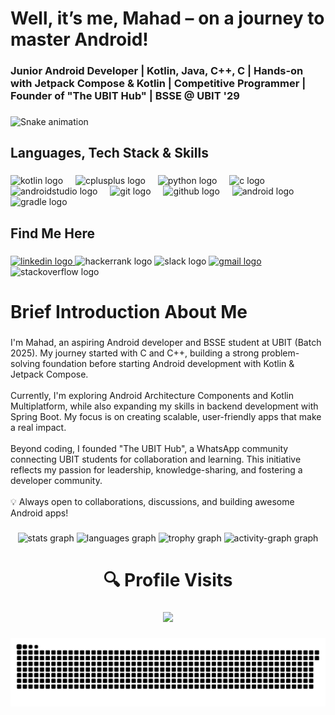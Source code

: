 <h1 align="left">Well, it’s me, Mahad – on a journey to master Android!</h1>

###

<h3 align="left">Junior Android Developer | Kotlin, Java, C++, C | Hands-on with Jetpack Compose & Kotlin | Competitive Programmer | Founder of "The UBIT Hub" | BSSE @ UBIT '29</h3>

###

<img src="https://raw.githubusercontent.com/mahad2006/mahad2006/output/snake.svg" alt="Snake animation" />

###

<h2 align="left">Languages, Tech Stack & Skills</h2>

###

<div align="left">
  <img src="https://cdn.jsdelivr.net/gh/devicons/devicon/icons/kotlin/kotlin-original.svg" height="40" alt="kotlin logo"  />
  <img width="12" />
  <img src="https://cdn.jsdelivr.net/gh/devicons/devicon/icons/cplusplus/cplusplus-plain.svg" height="40" alt="cplusplus logo"  />
  <img width="12" />
  <img src="https://cdn.jsdelivr.net/gh/devicons/devicon/icons/python/python-original.svg" height="40" alt="python logo"  />
  <img width="12" />
  <img src="https://cdn.jsdelivr.net/gh/devicons/devicon/icons/c/c-plain.svg" height="40" alt="c logo"  />
  <img width="12" />
  <img src="https://cdn.simpleicons.org/androidstudio/3DDC84" height="40" alt="androidstudio logo"  />
  <img width="12" />
  <img src="https://cdn.jsdelivr.net/gh/devicons/devicon/icons/git/git-original.svg" height="40" alt="git logo"  />
  <img width="12" />
  <img src="https://img.shields.io/badge/GitHub-181717?logo=github&logoColor=white&style=for-the-badge" height="40" alt="github logo"  />
  <img width="12" />
  <img src="https://cdn.simpleicons.org/android/3DDC84" height="40" alt="android logo"  />
  <img width="12" />
  <img src="https://skillicons.dev/icons?i=gradle" height="40" alt="gradle logo"  />
</div>

###

<h2 align="left">Find Me Here</h2>

###

<div align="left">
  <a href="www.linkedin.com/in/codewithmahad" target="_blank">
    <img src="https://raw.githubusercontent.com/maurodesouza/profile-readme-generator/master/src/assets/icons/social/linkedin/default.svg" width="52" height="40" alt="linkedin logo"  />
  </a>
  <img src="https://raw.githubusercontent.com/maurodesouza/profile-readme-generator/master/src/assets/icons/social/hackerrank/default.svg" width="52" height="40" alt="hackerrank logo"  />
  <img src="https://raw.githubusercontent.com/maurodesouza/profile-readme-generator/master/src/assets/icons/social/slack/default.svg" width="52" height="40" alt="slack logo"  />
  <a href="codewithmahad@gmail.com" target="_blank">
    <img src="https://raw.githubusercontent.com/maurodesouza/profile-readme-generator/master/src/assets/icons/social/gmail/default.svg" width="52" height="40" alt="gmail logo"  />
  </a>
  <img src="https://raw.githubusercontent.com/maurodesouza/profile-readme-generator/master/src/assets/icons/social/stackoverflow/default.svg" width="52" height="40" alt="stackoverflow logo"  />
</div>

###

<h1 align="left">Brief Introduction About Me</h1>

###

<p align="left">I'm Mahad, an aspiring Android developer and BSSE student at UBIT (Batch 2025). My journey started with C and C++, building a strong problem-solving foundation before starting Android development with Kotlin & Jetpack Compose.<br><br>Currently, I'm exploring Android Architecture Components and Kotlin Multiplatform, while also expanding my skills in backend development with Spring Boot. My focus is on creating scalable, user-friendly apps that make a real impact.<br><br>Beyond coding, I founded "The UBIT Hub", a WhatsApp community connecting UBIT students for collaboration and learning. This initiative reflects my passion for leadership, knowledge-sharing, and fostering a developer community.<br><br>💡 Always open to collaborations, discussions, and building awesome Android apps!</p>

###

<div align="center">
  <img src="https://github-readme-stats.vercel.app/api?username=mahad2006&hide_title=false&hide_rank=false&show_icons=true&include_all_commits=true&count_private=true&disable_animations=false&theme=great-gatsby&locale=en&hide_border=true&order=1" height="165" alt="stats graph"  />
  <img src="https://github-readme-stats.vercel.app/api/top-langs?username=mahad2006&locale=en&hide_title=false&layout=compact&card_width=320&langs_count=5&theme=great-gatsby&hide_border=true&order=2" height="140" alt="languages graph"  />
  <img src="https://github-profile-trophy.vercel.app?username=mahad2006&theme=dark_lover&column=-1&row=1&margin-w=14&margin-h=9&no-bg=true&no-frame=false&order=4" height="150" alt="trophy graph"  />
  <img src="https://github-readme-activity-graph.vercel.app/graph?username=mahad2006&radius=16&theme=high-contrast&area=true&order=5&hide_title=false&hide_border=false" height="300" alt="activity-graph graph"  />
</div>

###

<h1 align="center">🔍 Profile Visits</h1>

###

<div align="center">
  <img src="https://profile-counter.glitch.me/mahad2006/count.svg?"  />
</div>

###

<picture>
  <source media="(prefers-color-scheme: dark)" srcset="https://raw.githubusercontent.com/mahad2006/mahad2006/output/github-snake-dark.svg" />
  <source media="(prefers-color-scheme: light)" srcset="https://raw.githubusercontent.com/mahad2006/mahad2006/output/github-snake.svg" />
  <img alt="github-snake" src="https://raw.githubusercontent.com/mahad2006/mahad2006/output/github-snake.svg" />
</picture>




